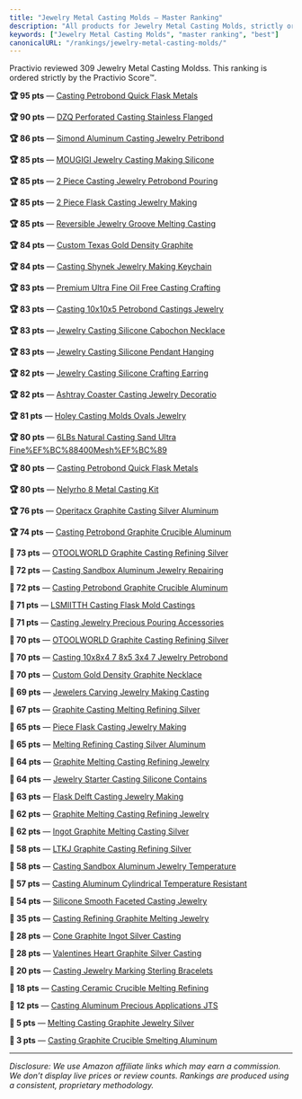 ```yaml
---
title: "Jewelry Metal Casting Molds — Master Ranking"
description: "All products for Jewelry Metal Casting Molds, strictly ordered by the Practivio Score™."
keywords: ["Jewelry Metal Casting Molds", "master ranking", "best"]
canonicalURL: "/rankings/jewelry-metal-casting-molds/"
---
```


Practivio reviewed 309 Jewelry Metal Casting Moldss. This ranking is ordered strictly by the Practivio Score™.

**🏆 95 pts** — [Casting Petrobond Quick Flask Metals](/products/casting-petrobond-quick-flask-metals-B07RRCRFQW/)

**🏆 90 pts** — [DZQ Perforated Casting Stainless Flanged](/products/dzq-perforated-casting-stainless-flanged-B0D8S3PYML/)

**🏆 86 pts** — [Simond Aluminum Casting Jewelry Petribond](/products/simond-aluminum-casting-jewelry-petribond-B092ZYKH95/)

**🏆 85 pts** — [MOUGIGI Jewelry Casting Making Silicone](/products/mougigi-jewelry-casting-making-silicone-B08L3P5RVH/)

**🏆 85 pts** — [2 Piece Casting Jewelry Petrobond Pouring](/products/2-piece-casting-jewelry-petrobond-pouring-B09LT5HZBT/)

**🏆 85 pts** — [2 Piece Flask Casting Jewelry Making](/products/2-piece-flask-casting-jewelry-making-B018ZMI7TA/)

**🏆 85 pts** — [Reversible Jewelry Groove Melting Casting](/products/reversible-jewelry-groove-melting-casting-B07M8R1QRR/)

**🏆 84 pts** — [Custom Texas Gold Density Graphite](/products/custom-texas-gold-density-graphite-B01A9ER766/)

**🏆 84 pts** — [Casting Shynek Jewelry Making Keychain](/products/casting-shynek-jewelry-making-keychain-B0878SQB1V/)

**🏆 83 pts** — [Premium Ultra Fine Oil Free Casting Crafting](/products/premium-ultra-fine-oil-free-casting-crafting-B0DJCYM85W/)

**🏆 83 pts** — [Casting 10x10x5 Petrobond Castings Jewelry](/products/casting-10x10x5-petrobond-castings-jewelry-B0D9JYJLF3/)

**🏆 83 pts** — [Jewelry Casting Silicone Cabochon Necklace](/products/jewelry-casting-silicone-cabochon-necklace-B0B1M2JXT9/)

**🏆 83 pts** — [Jewelry Casting Silicone Pendant Hanging](/products/jewelry-casting-silicone-pendant-hanging-B07VK9P74Q/)

**🏆 82 pts** — [Jewelry Casting Silicone Crafting Earring](/products/jewelry-casting-silicone-crafting-earring-B08N4PHC6J/)

**🏆 82 pts** — [Ashtray Coaster Casting Jewelry Decoratio](/products/ashtray-coaster-casting-jewelry-decoratio-B08XVZL4FC/)

**🏆 81 pts** — [Holey Casting Molds Ovals Jewelry](/products/holey-casting-molds-ovals-jewelry-B00HHCZ5ZE/)

**🏆 80 pts** — [6LBs Natural Casting Sand Ultra Fine%EF%BC%88400Mesh%EF%BC%89](/products/6lbs-natural-casting-sand-ultra-fineefbc88400meshefbc89-B0DSGCXBZS/)

**🏆 80 pts** — [Casting Petrobond Quick Flask Metals](/products/casting-petrobond-quick-flask-metals-B07RQ8CRNZ/)

**🏆 80 pts** — [Nelyrho 8 Metal Casting Kit](/products/nelyrho-8-metal-casting-kit-B0DX1LDLPZ/)

**🏆 76 pts** — [Operitacx Graphite Casting Silver Aluminum](/products/operitacx-graphite-casting-silver-aluminum-B0F2FL3J9D/)

**🏆 74 pts** — [Casting Petrobond Graphite Crucible Aluminum](/products/casting-petrobond-graphite-crucible-aluminum-B07RRF399W/)

**🛒 73 pts** — [OTOOLWORLD Graphite Casting Refining Silver](/products/otoolworld-graphite-casting-refining-silver-B08LP7DH6D/)

**🛒 72 pts** — [Casting Sandbox Aluminum Jewelry Repairing](/products/casting-sandbox-aluminum-jewelry-repairing-B0F24J91FX/)

**🛒 72 pts** — [Casting Petrobond Graphite Crucible Aluminum](/products/casting-petrobond-graphite-crucible-aluminum-B07RWDCLGR/)

**🛒 71 pts** — [LSMIITTH Casting Flask Mold Castings](/products/lsmiitth-casting-flask-mold-castings-B0CP3VTKVD/)

**🛒 71 pts** — [Casting Jewelry Precious Pouring Accessories](/products/casting-jewelry-precious-pouring-accessories-B07QJCPYHD/)

**🛒 70 pts** — [OTOOLWORLD Graphite Casting Refining Silver](/products/otoolworld-graphite-casting-refining-silver-B09V4T21K1/)

**🛒 70 pts** — [Casting 10x8x4 7 8x5 3x4 7 Jewelry Petrobond](/products/casting-10x8x4-7-8x5-3x4-7-jewelry-petrobond-B0DX6PQRLN/)

**🛒 70 pts** — [Custom Gold Density Graphite Necklace](/products/custom-gold-density-graphite-necklace-B07466SRT6/)

**🛒 69 pts** — [Jewelers Carving Jewelry Making Casting](/products/jewelers-carving-jewelry-making-casting-B0D3LMD42W/)

**🛒 67 pts** — [Graphite Casting Melting Refining Silver](/products/graphite-casting-melting-refining-silver-B0DZ5SXBKL/)

**🛒 65 pts** — [Piece Flask Casting Jewelry Making](/products/piece-flask-casting-jewelry-making-B01GS6PQBC/)

**🛒 65 pts** — [Melting Refining Casting Silver Aluminum](/products/melting-refining-casting-silver-aluminum-B09GM3GGDM/)

**🛒 64 pts** — [Graphite Melting Casting Refining Jewelry](/products/graphite-melting-casting-refining-jewelry-B00BU50F4U/)

**🛒 64 pts** — [Jewelry Starter Casting Silicone Contains](/products/jewelry-starter-casting-silicone-contains-B08L7MS2ZH/)

**🛒 63 pts** — [Flask Delft Casting Jewelry Making](/products/flask-delft-casting-jewelry-making-B07NWKBDX2/)

**🛒 62 pts** — [Graphite Melting Casting Refining Jewelry](/products/graphite-melting-casting-refining-jewelry-B00BWZ6S1C/)

**🛒 62 pts** — [Ingot Graphite Melting Casting Silver](/products/ingot-graphite-melting-casting-silver-B0CD1WPKW7/)

**🚫 58 pts** — [LTKJ Graphite Casting Refining Silver](/products/ltkj-graphite-casting-refining-silver-B07RCWHLD2/)

**🚫 58 pts** — [Casting Sandbox Aluminum Jewelry Temperature](/products/casting-sandbox-aluminum-jewelry-temperature-B0CTY2VT14/)

**🚫 57 pts** — [Casting Aluminum Cylindrical Temperature Resistant](/products/casting-aluminum-cylindrical-temperature-resistant-B0CST1D6FH/)

**🚫 54 pts** — [Silicone Smooth Faceted Casting Jewelry](/products/silicone-smooth-faceted-casting-jewelry-B0CCSFR7CD/)

**🚫 35 pts** — [Casting Refining Graphite Melting Jewelry](/products/casting-refining-graphite-melting-jewelry-B0BFD5RSV2/)

**🚫 28 pts** — [Cone Graphite Ingot Silver Casting](/products/cone-graphite-ingot-silver-casting-B0F261BDJX/)

**🚫 28 pts** — [Valentines Heart Graphite Silver Casting](/products/valentines-heart-graphite-silver-casting-B0F46XCGTL/)

**🚫 20 pts** — [Casting Jewelry Marking Sterling Bracelets](/products/casting-jewelry-marking-sterling-bracelets-B0D6VMJZCT/)

**🚫 18 pts** — [Casting Ceramic Crucible Melting Refining](/products/casting-ceramic-crucible-melting-refining-B0B4BLNBGV/)

**🚫 12 pts** — [Casting Aluminum Precious Applications JTS](/products/casting-aluminum-precious-applications-jts-B0BJ4H6S6W/)

**🚫 5 pts** — [Melting Casting Graphite Jewelry Silver](/products/melting-casting-graphite-jewelry-silver-B0CS9JXRJF/)

**🚫 3 pts** — [Casting Graphite Crucible Smelting Aluminum](/products/casting-graphite-crucible-smelting-aluminum-B0F5H725S8/)

---
_Disclosure: We use Amazon affiliate links which may earn a commission. We don’t display live prices or review counts. Rankings are produced using a consistent, proprietary methodology._
